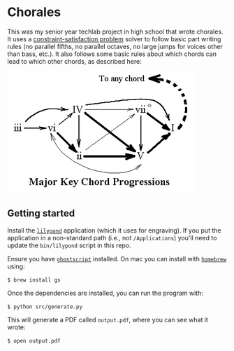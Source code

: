 # Chorales

This was my senior year techlab project in high school that wrote chorales. It uses a [constraint-satisfaction problem](https://en.wikipedia.org/wiki/Constraint_satisfaction_problem) solver to follow basic part writing rules (no parallel fifths, no parallel octaves, no large jumps for voices other than bass, etc.). It also follows some basic rules about which chords can lead to which other chords, as described here:

![Major chord progressions](img/chordprogmaj.png)

## Getting started

Install the [`lilypond`](http://lilypond.org/) application (which it uses for engraving). If you put the application in a non-standard path (i.e., not `/Applications`) you'll need to update the `bin/lilypond` script in this repo.

Ensure you have [`ghostscript`](http://www.ghostscript.com/) installed. On mac you can install with [`homebrew`](http://brew.sh/index.html) using:

    $ brew install gs

Once the dependencies are installed, you can run the program with:

    $ python src/generate.py

This will generate a PDF called `output.pdf`, where you can see what it wrote:

    $ open output.pdf
